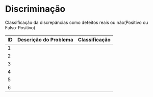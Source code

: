 # Discriminação
Classificação da discrepâncias como defeitos reais ou não(Positivo ou Falso-Positivo)

| ID | Descrição do Problema | Classificação |
|-------------|-------------|-------------|
| 1 | | | | |
| 2 | | | | |
| 3 | | | | |
| 4 | | | | |
| 5 | | | | |
| 6 | | | | |

